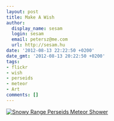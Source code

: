 ```yaml
---
layout: post
title: Make A Wish
author:
  display_name: sesam
  login: sesam
  email: petersz@me.com
  url: http://sesam.hu
date: '2012-08-13 22:22:50 +0200'
date_gmt: '2012-08-13 20:22:50 +0200'
tags:
- flickr
- wish
- perseids
- meteor
- Art
comments: []
---
```


[![Snowy Range Perseids Meteor Shower](http://farm9.staticflickr.com/8297/7769126492_3b886b2df3_c.jpg)](http://www.flickr.com/photos/davidkingham/7769126492 "Snowy Range Perseids Meteor Shower by David Kingham, on Flickr")
